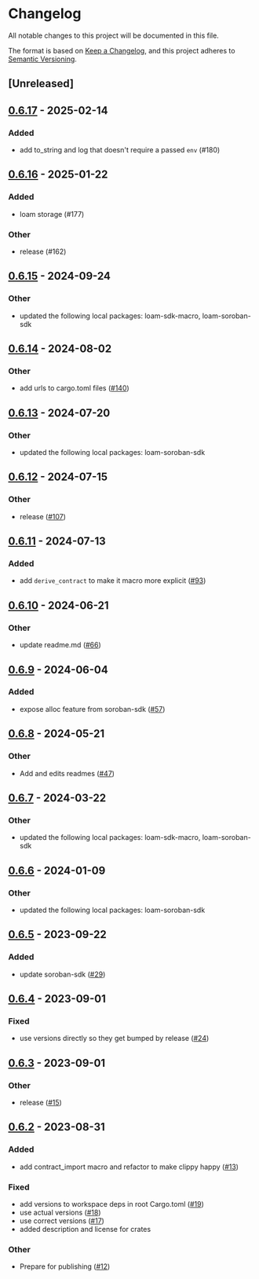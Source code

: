 # Changelog
All notable changes to this project will be documented in this file.

The format is based on [Keep a Changelog](https://keepachangelog.com/en/1.0.0/),
and this project adheres to [Semantic Versioning](https://semver.org/spec/v2.0.0.html).

## [Unreleased]

## [0.6.17](https://github.com/loambuild/loam/compare/loam-sdk-v0.6.16...loam-sdk-v0.6.17) - 2025-02-14

### Added

- add to_string and log that doesn't require a passed `env` (#180)

## [0.6.16](https://github.com/loambuild/loam/compare/loam-sdk-v0.6.15...loam-sdk-v0.6.16) - 2025-01-22

### Added

- loam storage (#177)

### Other

- release (#162)

## [0.6.15](https://github.com/loambuild/loam/compare/loam-sdk-v0.6.14...loam-sdk-v0.6.15) - 2024-09-24

### Other

- updated the following local packages: loam-sdk-macro, loam-soroban-sdk

## [0.6.14](https://github.com/loambuild/loam/compare/loam-sdk-v0.6.13...loam-sdk-v0.6.14) - 2024-08-02

### Other
- add urls to cargo.toml files ([#140](https://github.com/loambuild/loam/pull/140))

## [0.6.13](https://github.com/loambuild/loam/compare/loam-sdk-v0.6.12...loam-sdk-v0.6.13) - 2024-07-20

### Other
- updated the following local packages: loam-soroban-sdk

## [0.6.12](https://github.com/loambuild/loam-sdk/compare/loam-sdk-v0.6.11...loam-sdk-v0.6.12) - 2024-07-15

### Other
- release ([#107](https://github.com/loambuild/loam-sdk/pull/107))

## [0.6.11](https://github.com/loambuild/loam-sdk/compare/loam-sdk-v0.6.10...loam-sdk-v0.6.11) - 2024-07-13

### Added
- add `derive_contract` to make it macro more explicit ([#93](https://github.com/loambuild/loam-sdk/pull/93))

## [0.6.10](https://github.com/loambuild/loam-sdk/compare/loam-sdk-v0.6.9...loam-sdk-v0.6.10) - 2024-06-21

### Other
- update readme.md ([#66](https://github.com/loambuild/loam-sdk/pull/66))

## [0.6.9](https://github.com/loambuild/loam-sdk/compare/loam-sdk-v0.6.8...loam-sdk-v0.6.9) - 2024-06-04

### Added
- expose alloc feature from soroban-sdk ([#57](https://github.com/loambuild/loam-sdk/pull/57))

## [0.6.8](https://github.com/loambuild/loam-sdk/compare/loam-sdk-v0.6.7...loam-sdk-v0.6.8) - 2024-05-21

### Other
- Add and edits readmes ([#47](https://github.com/loambuild/loam-sdk/pull/47))

## [0.6.7](https://github.com/loambuild/loam-sdk/compare/loam-sdk-v0.6.6...loam-sdk-v0.6.7) - 2024-03-22

### Other
- updated the following local packages: loam-sdk-macro, loam-soroban-sdk

## [0.6.6](https://github.com/loambuild/loam-sdk/compare/loam-sdk-v0.6.5...loam-sdk-v0.6.6) - 2024-01-09

### Other
- updated the following local packages: loam-soroban-sdk

## [0.6.5](https://github.com/loambuild/loam-sdk/compare/loam-sdk-v0.6.4...loam-sdk-v0.6.5) - 2023-09-22

### Added
- update soroban-sdk ([#29](https://github.com/loambuild/loam-sdk/pull/29))

## [0.6.4](https://github.com/loambuild/loam-sdk/compare/loam-sdk-v0.6.3...loam-sdk-v0.6.4) - 2023-09-01

### Fixed
- use versions directly so they get bumped by release ([#24](https://github.com/loambuild/loam-sdk/pull/24))

## [0.6.3](https://github.com/loambuild/loam-sdk/compare/loam-sdk-v0.6.2...loam-sdk-v0.6.3) - 2023-09-01

### Other
- release ([#15](https://github.com/loambuild/loam-sdk/pull/15))

## [0.6.2](https://github.com/loambuild/loam-sdk/releases/tag/loam-sdk-v0.6.2) - 2023-08-31

### Added
- add contract_import macro and refactor to make clippy happy ([#13](https://github.com/loambuild/loam-sdk/pull/13))

### Fixed
- add versions to workspace deps in root Cargo.toml ([#19](https://github.com/loambuild/loam-sdk/pull/19))
- use actual versions ([#18](https://github.com/loambuild/loam-sdk/pull/18))
- use correct versions ([#17](https://github.com/loambuild/loam-sdk/pull/17))
- added description and license for crates

### Other
- Prepare for publishing ([#12](https://github.com/loambuild/loam-sdk/pull/12))
